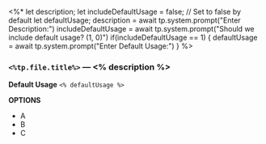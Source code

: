 <%* 
let description;
let includeDefaultUsage = false; // Set to false by default
let defaultUsage;
description = await tp.system.prompt("Enter Description:")
includeDefaultUsage = await tp.system.prompt("Should we include default usage? (1, 0)")
if(includeDefaultUsage == 1) {
	defaultUsage = await tp.system.prompt("Enter Default Usage:")
}
%> 
### `<%tp.file.title%>` — <% description %>

**Default Usage**
	`<% defaultUsage %>` 

**OPTIONS**
- A
- B
- C
